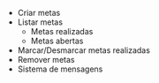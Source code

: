 - Criar metas
- Listar  metas
    - Metas realizadas
    - Metas  abertas
- Marcar/Desmarcar metas realizadas
- Remover metas
- Sistema de mensagens
